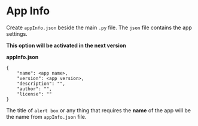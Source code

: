 # App Info

Create `appInfo.json` beside the main `.py` file. The `json` file contains the app settings. 

**This option will be activated in the next version**

**appInfo.json**
```
{
    "name": <app name>,
    "version": <app version>,
    "description": "",
    "author": "",
    "license": ""
}
```

The title of `alert box` or any thing that requires the **name** of the app will be the name from `appInfo.json` file.